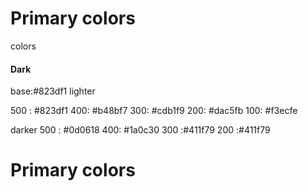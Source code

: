 # Primary colors

colors
#### Dark
base:#823df1
lighter

500 : #823df1
400: #b48bf7
300: #cdb1f9
200: #dac5fb
100: #f3ecfe

darker
500 : #0d0618
400: #1a0c30
300 :#411f79
200 :#411f79


# Primary colors
